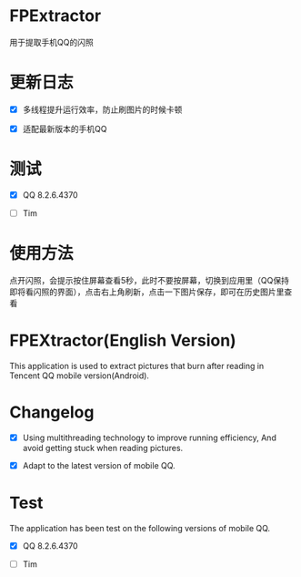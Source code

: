 # FPExtractor
用于提取手机QQ的闪照

# 更新日志

- [x] 多线程提升运行效率，防止刷图片的时候卡顿

- [x] 适配最新版本的手机QQ

# 测试

- [x] QQ 8.2.6.4370

- [ ] Tim

# 使用方法
点开闪照，会提示按住屏幕查看5秒，此时不要按屏幕，切换到应用里（QQ保持即将看闪照的界面），点击右上角刷新，点击一下图片保存，即可在历史图片里查看

# FPEXtractor(English Version)
This application is used to extract pictures that burn after reading in Tencent QQ mobile version(Android).

# Changelog

- [x] Using multithreading technology to improve running efficiency, And avoid getting stuck when reading pictures.

- [x] Adapt to the latest version of mobile QQ.

# Test

The application has been test on the following versions of mobile QQ.

- [x] QQ 8.2.6.4370

- [ ] Tim

